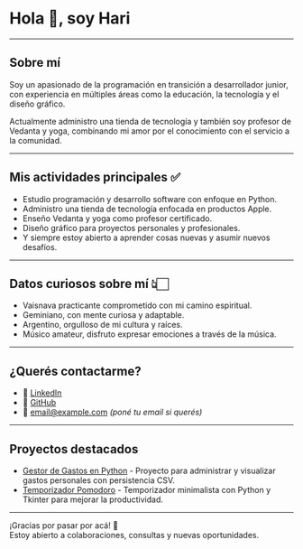 # Hola 👋, soy Hari

---

## Sobre mí

Soy un apasionado de la programación en transición a desarrollador junior, con experiencia en múltiples áreas como la educación, la tecnología y el diseño gráfico.

Actualmente administro una tienda de tecnología y también soy profesor de Vedanta y yoga, combinando mi amor por el conocimiento con el servicio a la comunidad.

---

## Mis actividades principales ✅

- Estudio programación y desarrollo software con enfoque en Python.
- Administro una tienda de tecnología enfocada en productos Apple.
- Enseño Vedanta y yoga como profesor certificado.
- Diseño gráfico para proyectos personales y profesionales.
- Y siempre estoy abierto a aprender cosas nuevas y asumir nuevos desafíos.

---

## Datos curiosos sobre mí 👆🏻

- Vaisnava practicante comprometido con mi camino espiritual.
- Geminiano, con mente curiosa y adaptable.
- Argentino, orgulloso de mi cultura y raíces.
- Músico amateur, disfruto expresar emociones a través de la música.

---

## ¿Querés contactarme?

- 💼 [LinkedIn](https://www.linkedin.com/in/jorge-alberto-bianchi-99b99a35b/)  
- 🐙 [GitHub](https://github.com/harikirtandas)  
- 📧 email@example.com  *(poné tu email si querés)*

---

## Proyectos destacados

- [Gestor de Gastos en Python](https://github.com/harikirtandas/gestor-gastos) - Proyecto para administrar y visualizar gastos personales con persistencia CSV.  
- [Temporizador Pomodoro](https://github.com/harikirtandas/pomodoro_IOS) - Temporizador minimalista con Python y Tkinter para mejorar la productividad.

---

¡Gracias por pasar por acá! 🙏  
Estoy abierto a colaboraciones, consultas y nuevas oportunidades.
